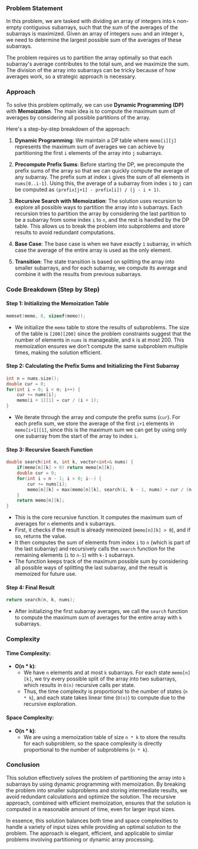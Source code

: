 ### Problem Statement

In this problem, we are tasked with dividing an array of integers into `k` non-empty contiguous subarrays, such that the sum of the averages of the subarrays is maximized. Given an array of integers `nums` and an integer `k`, we need to determine the largest possible sum of the averages of these subarrays. 

The problem requires us to partition the array optimally so that each subarray's average contributes to the total sum, and we maximize the sum. The division of the array into subarrays can be tricky because of how averages work, so a strategic approach is necessary.

### Approach

To solve this problem optimally, we can use **Dynamic Programming (DP)** with **Memoization**. The main idea is to compute the maximum sum of averages by considering all possible partitions of the array.

Here's a step-by-step breakdown of the approach:

1. **Dynamic Programming**: We maintain a DP table where `memo[i][j]` represents the maximum sum of averages we can achieve by partitioning the first `i` elements of the array into `j` subarrays.
   
2. **Precompute Prefix Sums**: Before starting the DP, we precompute the prefix sums of the array so that we can quickly compute the average of any subarray. The prefix sum at index `i` gives the sum of all elements in `nums[0..i-1]`. Using this, the average of a subarray from index `i` to `j` can be computed as `(prefix[j+1] - prefix[i]) / (j - i + 1)`.

3. **Recursive Search with Memoization**: The solution uses recursion to explore all possible ways to partition the array into `k` subarrays. Each recursion tries to partition the array by considering the last partition to be a subarray from some index `i` to `n`, and the rest is handled by the DP table. This allows us to break the problem into subproblems and store results to avoid redundant computations.

4. **Base Case**: The base case is when we have exactly `1` subarray, in which case the average of the entire array is used as the only element. 

5. **Transition**: The state transition is based on splitting the array into smaller subarrays, and for each subarray, we compute its average and combine it with the results from previous subarrays.

### Code Breakdown (Step by Step)

#### Step 1: Initializing the Memoization Table
```cpp
memset(memo, 0, sizeof(memo));
```
- We initialize the `memo` table to store the results of subproblems. The size of the table is `[200][200]` since the problem constraints suggest that the number of elements in `nums` is manageable, and `k` is at most 200. This memoization ensures we don’t compute the same subproblem multiple times, making the solution efficient.

#### Step 2: Calculating the Prefix Sums and Initializing the First Subarray
```cpp
int n = nums.size();
double cur = 0;
for(int i = 0; i < n; i++) {
    cur += nums[i];
    memo[i + 1][1] = cur / (i + 1);
}
```
- We iterate through the array and compute the prefix sums (`cur`). For each prefix sum, we store the average of the first `i+1` elements in `memo[i+1][1]`, since this is the maximum sum we can get by using only one subarray from the start of the array to index `i`.

#### Step 3: Recursive Search Function
```cpp
double search(int n, int k, vector<int>& nums) {
    if(memo[n][k] > 0) return memo[n][k];
    double cur = 0;
    for(int i = n - 1; i > 0; i--) {
        cur += nums[i];
        memo[n][k] = max(memo[n][k], search(i, k - 1, nums) + cur / (n - i));
    }
    return memo[n][k];
}
```
- This is the core recursive function. It computes the maximum sum of averages for `n` elements and `k` subarrays.
- First, it checks if the result is already memoized (`memo[n][k] > 0`), and if so, returns the value.
- It then computes the sum of elements from index `i` to `n` (which is part of the last subarray) and recursively calls the `search` function for the remaining elements (`i` to `n-1`) with `k-1` subarrays.
- The function keeps track of the maximum possible sum by considering all possible ways of splitting the last subarray, and the result is memoized for future use.

#### Step 4: Final Result
```cpp
return search(n, k, nums);
```
- After initializing the first subarray averages, we call the `search` function to compute the maximum sum of averages for the entire array with `k` subarrays.

### Complexity

#### Time Complexity:
- **O(n * k)**: 
   - We have `n` elements and at most `k` subarrays. For each state `memo[n][k]`, we try every possible split of the array into two subarrays, which results in `O(n)` recursive calls per state.
   - Thus, the time complexity is proportional to the number of states (`n * k`), and each state takes linear time (`O(n)`) to compute due to the recursive exploration.

#### Space Complexity:
- **O(n * k)**:
   - We are using a memoization table of size `n * k` to store the results for each subproblem, so the space complexity is directly proportional to the number of subproblems (`n * k`).

### Conclusion

This solution effectively solves the problem of partitioning the array into `k` subarrays by using dynamic programming with memoization. By breaking the problem into smaller subproblems and storing intermediate results, we avoid redundant calculations and optimize the solution. The recursive approach, combined with efficient memoization, ensures that the solution is computed in a reasonable amount of time, even for larger input sizes.

In essence, this solution balances both time and space complexities to handle a variety of input sizes while providing an optimal solution to the problem. The approach is elegant, efficient, and applicable to similar problems involving partitioning or dynamic array processing.